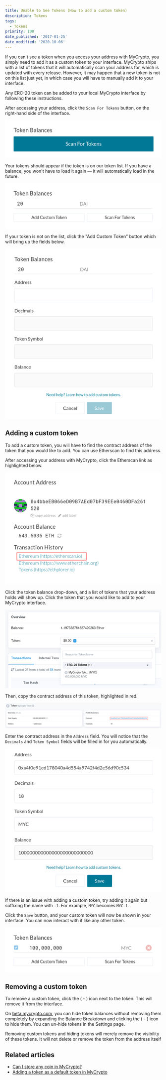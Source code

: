 ```yaml
---
title: Unable to See Tokens (How to add a custom token)
description: Tokens
tags:
  - Tokens
priority: 100
date_published: '2017-01-25'
date_modified: '2020-10-06'
---
```


If you can't see a token when you access your address with MyCrypto, you simply need to add it as a custom token to your interface. MyCrypto ships with a list of tokens that it will automatically scan your address for, which is updated with every release. However, it may happen that a new token is not on this list just yet, in which case you will have to manually add it to your interface.

Any ERC-20 token can be added to your local MyCrypto interface by following these instructions.

After accessing your address, click the `Scan For Tokens` button, on the right-hand side of the interface.

![Scan for tokens](../../assets/troubleshooting/tokens/adding-new-token-and-sending-custom-tokens/scan-for-tokens.png)

Your tokens should appear if the token is on our token list. If you have a balance, you won't have to load it again — it will automatically load in the future.

![Token balances](../../assets/troubleshooting/tokens/adding-new-token-and-sending-custom-tokens/token-balances.png)

If your token is not on the list, click the "Add Custom Token" button which will bring up the fields below.

![Add custom token](../../assets/troubleshooting/tokens/adding-new-token-and-sending-custom-tokens/add-custom-token.png)

## Adding a custom token

To add a custom token, you will have to find the contract address of the token that you would like to add. You can use Etherscan to find this address.

After accessing your address with MyCrypto, click the Etherscan link as highlighted below.

![Etherscan link](../../assets/troubleshooting/tokens/adding-new-token-and-sending-custom-tokens/etherscan-link.png)

Click the token balance drop-down, and a list of tokens that your address holds will show up. Click the token that you would like to add to your MyCrypto interface.

![Etherscan tokenlist](../../assets/troubleshooting/tokens/adding-new-token-and-sending-custom-tokens/etherscan-tokenlist.png)

Then, copy the contract address of this token, highlighted in red.

![Etherscan contract address](../../assets/troubleshooting/tokens/adding-new-token-and-sending-custom-tokens/etherscan-contract-address.png)

Enter the contract address in the `Address` field. You will notice that the `Decimals` and `Token Symbol` fields will be filled in for you automatically.

![Custom token fields filled](../../assets/troubleshooting/tokens/adding-new-token-and-sending-custom-tokens/custom-token-fields-filled.png)

If there is an issue with adding a custom token, try adding it again but suffixing the name with `-1`. For example, `MYC` becomes `MYC-1`.

Click the `Save` button, and your custom token will now be shown in your interface. You can now interact with it like any other token.

![Custom token added](../../assets/troubleshooting/tokens/adding-new-token-and-sending-custom-tokens/custom-token-added.png)

## Removing a custom token

To remove a custom token, click the ( - ) icon next to the token. This will remove it from the interface.

On [beta.mycrypto.com](https://beta.mycrypto.com/), you can hide token balances without removing them completely by expanding the Balance Breakdown and clicking the ( - ) icon to hide them. You can un-hide tokens in the Settings page.

Removing custom tokens and hiding tokens will merely remove the visibility of these tokens. It will not delete or remove the token from the address itself

## Related articles

* [Can I store any coin in MyCrypto?](/general-knowledge/about-mycrypto/does-mycrypto-support-bitcoin-or-other-coins)
* [Adding a token as a default token in MyCrypto](/developers/add-token-to-default-list)
